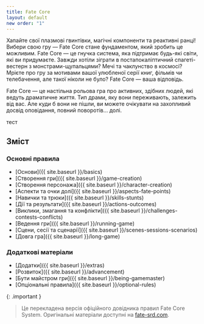 ```yaml
---
title: Fate Core
layout: default
new order: "1"
---
```

Хапайте свої плазмові гвинтівки, магічні компоненти та реактивні ранці! Вибери свою гру — Fate Core стане фундаментом, який зробить це можливим. Fate Core — це гнучка система, яка підтримає будь-які світи, які ви придумаєте. Завжди хотіли зіграти в постапокаліптичний спагеті-вестерн з монстрами-щупальцями? Мечі та чаклунство в космосі? Мрієте про гру за мотивами вашої улюбленої серії книг, фільмів чи телебачення, але такої ніколи не було? Fate Core — ваша відповідь.

Fate Core — це настільна рольова гра про активних, здібних людей, які ведуть драматичне життя. Тип драми, яку вони переживають, залежить від вас. Але куди б вони не пішли, ви можете очікувати на захопливий досвід оповідання, повний поворотів... долі.

тест
## Зміст

### Основні правила
- [Основи]({{ site.baseurl }}/basics)
- [Створення гри]({{ site.baseurl }}/game-creation)
- [Створення персонажа]({{ site.baseurl }}/character-creation)
- [Аспекти та очки долі]({{ site.baseurl }}/aspects-fate-points)
- [Навички та трюки]({{ site.baseurl }}/skills-stunts)
- [Дії та результати]({{ site.baseurl }}/actions-outcomes)
- [Виклики, змагання та конфлікти]({{ site.baseurl }}/challenges-contests-conflicts)
- [Ведення гри]({{ site.baseurl }}/running-game)
- [Сцени, сесії та сценарії]({{ site.baseurl }}/scenes-sessions-scenarios)
- [Довга гра]({{ site.baseurl }}/long-game)

### Додаткові матеріали
- [Додатки]({{ site.baseurl }}/extras)
- [Розвиток]({{ site.baseurl }}/advancement)
- [Бути майстром гри]({{ site.baseurl }}/being-gamemaster)
- [Опціональні правила]({{ site.baseurl }}/optional-rules)

{: .important }
> Це перекладена версія офіційного довідника правил Fate Core System. Оригінальні матеріали доступні на [fate-srd.com](https://fate-srd.com/).
